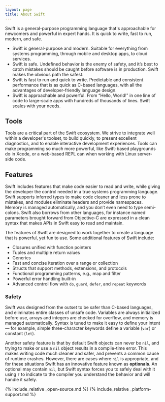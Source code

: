 ```yaml
---
layout: page
title: About Swift
---
```


Swift is a general-purpose programming language that's approachable for newcomers and powerful in expert hands. It is quick to write, fast to run, modern, and safe.

* Swift is general-purpose and modern. Suitable for everything from systems programming, through mobile and desktop apps, to cloud services.
* Swift is safe.  Undefined behavior is the enemy of safety, and it’s best to catch mistakes should be caught before software is in production. Swift makes the obvious path the safest.
* Swift is fast to run and quick to write. Predictable and consistent performance that is as quick as C-based languages, with all the advantages of developer-friendly language design.
* Swift is approachable and powerful. From “Hello, World!” in one line of code to large-scale apps with hundreds of thousands of lines. Swift scales with your needs.

## Tools

Tools are a critical part of the Swift ecosystem. We strive to integrate well within a developer's toolset, to build quickly, to present excellent diagnostics, and to enable interactive development experiences. Tools can make programming so much more powerful, like Swift-based playgrounds do in Xcode, or a web-based REPL can when working with Linux server-side code.

## Features

Swift includes features that make code easier to read and write, while giving the developer the control needed in a true systems programming language.  Swift supports inferred types to make code cleaner and less prone to mistakes, and modules eliminate headers and provide namespaces. Memory is managed automatically, and you don’t even need to type semi-colons. Swift also borrows from other languages, for instance named parameters brought forward from Objective-C are expressed in a clean syntax that makes APIs in Swift easy to read and maintain.

The features of Swift are designed to work together to create a language that is powerful, yet fun to use. Some additional features of Swift include:

* Closures unified with function pointers
* Tuples and multiple return values
* Generics
* Fast and concise iteration over a range or collection
* Structs that support methods, extensions, and protocols
* Functional programming patterns, e.g., map and filter
* Powerful error handling built-in
* Advanced control flow with `do`, `guard`, `defer`, and `repeat` keywords


### Safety

Swift was designed from the outset to be safer than C-based languages, and eliminates entire classes of unsafe code. Variables are always initialized before use, arrays and integers are checked for overflow, and memory is managed automatically. Syntax is tuned to make it easy to define your intent — for example, simple three-character keywords define a variable (`var`) or constant (`let`).

Another safety feature is that by default Swift objects can never be `nil`, and trying to make or use a `nil` object results in a compile-time error. This makes writing code much cleaner and safer, and prevents a common cause of runtime crashes. However, there are cases where `nil` is appropriate, and for these situations Swift has an innovative feature known as **optionals**. An optional may contain `nil`, but Swift syntax forces you to safely deal with it using ``?`` to indicate to the compiler you understand the behavior and will handle it safely.

{% include_relative _open-source.md %}
{% include_relative _platform-support.md %}
